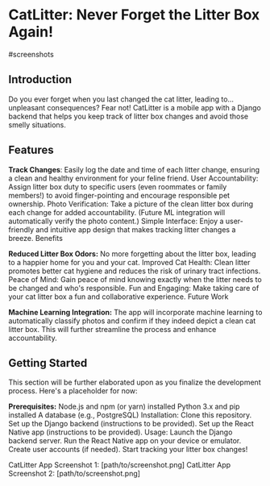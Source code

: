 # CatLitter: Never Forget the Litter Box Again!

#screenshots

## Introduction

Do you ever forget when you last changed the cat litter, leading to... unpleasant consequences?  Fear not! CatLitter is a mobile app with a Django backend that helps you keep track of litter box changes and avoid those smelly situations.

## Features

**Track Changes**: Easily log the date and time of each litter change, ensuring a clean and healthy environment for your feline friend.
User Accountability: Assign litter box duty to specific users (even roommates or family members!) to avoid finger-pointing and encourage responsible pet ownership.
Photo Verification: Take a picture of the clean litter box during each change for added accountability. (Future ML integration will automatically verify the photo content.)
Simple Interface: Enjoy a user-friendly and intuitive app design that makes tracking litter changes a breeze.
Benefits

**Reduced Litter Box Odors:** No more forgetting about the litter box, leading to a happier home for you and your cat.
Improved Cat Health: Clean litter promotes better cat hygiene and reduces the risk of urinary tract infections.
Peace of Mind: Gain peace of mind knowing exactly when the litter needs to be changed and who's responsible.
Fun and Engaging: Make taking care of your cat litter box a fun and collaborative experience.
Future Work

**Machine Learning Integration:** The app will incorporate machine learning to automatically classify photos and confirm if they indeed depict a clean cat litter box. This will further streamline the process and enhance accountability.

## Getting Started

This section will be further elaborated upon as you finalize the development process. Here's a placeholder for now:

**Prerequisites:**
Node.js and npm (or yarn) installed
Python 3.x and pip installed
A database (e.g., PostgreSQL)
Installation:
Clone this repository.
Set up the Django backend (instructions to be provided).
Set up the React Native app (instructions to be provided).
Usage:
Launch the Django backend server.
Run the React Native app on your device or emulator.
Create user accounts (if needed).
Start tracking your litter box changes!


CatLitter App Screenshot 1: [path/to/screenshot.png]
CatLitter App Screenshot 2: [path/to/screenshot.png]
